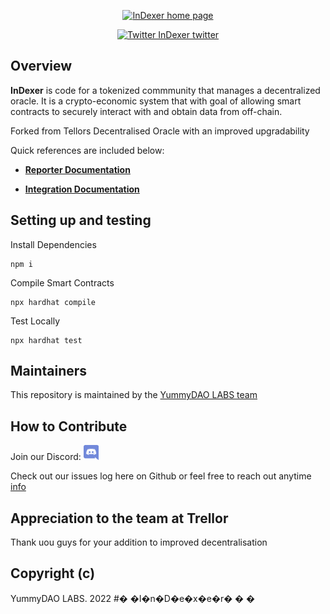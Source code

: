 <p align="center">
  <a href=''>
    <img src= '' height="200" alt='InDexer home page' />
  </a>
</p>

<p align="center">
  <a href=''>
    <img src= '' alt='Twitter InDexer twitter' />
  </a>
</p>


## Overview <a name="overview"> </a>  

<b>InDexer</b> is code for a tokenized commmunity that manages a decentralized oracle. It is a crypto-economic system that with goal of allowing smart contracts to securely interact with and obtain data from off-chain.

Forked from Tellors Decentralised Oracle with an improved upgradability

Quick references are included below:

* <b> [Reporter Documentation]()</b>

* <b> [Integration Documentation](https://docs.tellor.io/tellor/integration/introduction)</b>

## Setting up and testing

Install Dependencies
```
npm i
```
Compile Smart Contracts
```
npx hardhat compile
```

Test Locally
```
npx hardhat test
```

## Maintainers <a name="maintainers"> </a>
This repository is maintained by the [YummyDAO LABS team](https://github.com/orgs/)


## How to Contribute<a name="how2contribute"> </a>  
Join our Discord:
[<img src="./public/discord.png" width="24" height="24">]()

Check out our issues log here on Github or feel free to reach out anytime [info](mailto:)

## Appreciation to the team at Trellor
Thank uou guys for your addition to improved decentralisation

## Copyright (c) 

YummyDAO LABS. 2022
#� �I�n�D�e�x�e�r�
�
�
